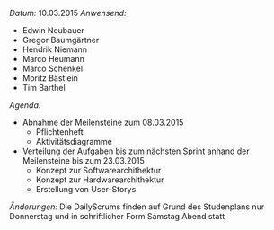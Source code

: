 _Datum:_ 
10.03.2015
_Anwensend:_
- Edwin Neubauer
- Gregor Baumgärtner
- Hendrik Niemann
- Marco Heumann
- Marco Schenkel
- Moritz Bästlein
- Tim Barthel

_Agenda:_
- Abnahme der Meilensteine zum 08.03.2015
	- Pflichtenheft
	- Aktivitätsdiagramme
- Verteilung der Aufgaben bis zum nächsten Sprint anhand der Meilensteine bis zum 23.03.2015
	- Konzept zur Softwarearchithektur 
	- Konzept zur Hardwarearchithektur
	- Erstellung von User-Storys

_Änderungen:_
Die DailyScrums finden auf Grund des Studenplans nur Donnerstag und in schriftlicher Form Samstag Abend statt
